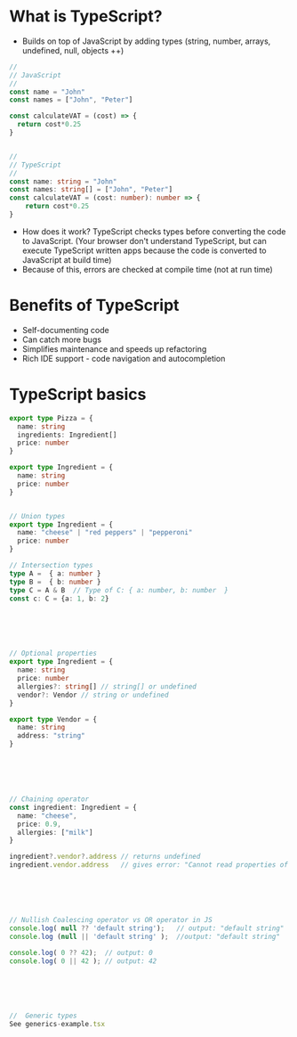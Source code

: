 


# What is TypeScript?

- Builds on top of JavaScript by adding types (string, number, arrays, undefined, null, objects ++)


 
```TypeScript
//
// JavaScript
//
const name = "John"
const names = ["John", "Peter"]

const calculateVAT = (cost) => {
  return cost*0.25
}


//
// TypeScript
//
const name: string = "John"
const names: string[] = ["John", "Peter"]
const calculateVAT = (cost: number): number => {
    return cost*0.25
}

```



- How does it work? TypeScript checks types before converting the code to JavaScript. (Your browser don't understand TypeScript, but can execute TypeScript written apps because the code is converted to JavaScript at build time)
- Because of this, errors are checked at compile time (not at run time)


# Benefits of TypeScript
- Self-documenting code
- Can catch more bugs
- Simplifies maintenance and speeds up refactoring
- Rich IDE support - code navigation and autocompletion



# TypeScript basics
```TypeScript
export type Pizza = {
  name: string
  ingredients: Ingredient[]
  price: number
}

export type Ingredient = {
  name: string
  price: number
}


// Union types
export type Ingredient = {
  name: "cheese" | "red peppers" | "pepperoni"
  price: number
}

// Intersection types
type A =  { a: number }
type B =  { b: number }
type C = A & B  // Type of C: { a: number, b: number  }
const c: C = {a: 1, b: 2}






// Optional properties
export type Ingredient = {
  name: string
  price: number
  allergies?: string[] // string[] or undefined
  vendor?: Vendor // string or undefined
}

export type Vendor = {
  name: string
  address: "string"
}






// Chaining operator
const ingredient: Ingredient = {
  name: "cheese", 
  price: 0.9, 
  allergies: ["milk"]
}

ingredient?.vendor?.address // returns undefined
ingredient.vendor.address   // gives error: "Cannot read properties of undefined (reading 'address')". (This error is catched in TS but not with JS!)






// Nullish Coalescing operator vs OR operator in JS
console.log( null ?? 'default string');   // output: "default string"
console.log (null || 'default string' );  //output: "default string"

console.log( 0 ?? 42);  // output: 0
console.log( 0 || 42 ); // output: 42






//  Generic types
See generics-example.tsx




  







```



